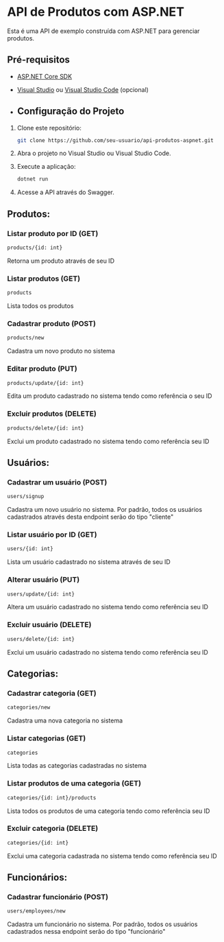 # API de Produtos com ASP.NET

Esta é uma API de exemplo construída com ASP.NET para gerenciar produtos.

## Pré-requisitos

- [ASP.NET Core SDK](https://dotnet.microsoft.com/download)
- [Visual Studio](https://visualstudio.microsoft.com/) ou [Visual Studio Code](https://code.visualstudio.com/) (opcional)

- ## Configuração do Projeto

1. Clone este repositório:

    ```bash
    git clone https://github.com/seu-usuario/api-produtos-aspnet.git
    ```

2. Abra o projeto no Visual Studio ou Visual Studio Code.

3. Execute a aplicação:

    ```bash
    dotnet run
    ```

4. Acesse a API através do Swagger.

## Produtos:

### Listar produto por ID (GET)
```bash
products/{id: int}
```
Retorna um produto através de seu ID

### Listar produtos (GET)
```bash
products
```
Lista todos os produtos

### Cadastrar produto (POST)
```bash
products/new
```
Cadastra um novo produto no sistema

### Editar produto (PUT)
```bash
products/update/{id: int}
```
Edita um produto cadastrado no sistema tendo como referência o seu ID

### Excluir produtos (DELETE)
```bash
products/delete/{id: int}
```
Exclui um produto cadastrado no sistema tendo como referência seu ID

## Usuários:

### Cadastrar um usuário (POST)
```bash
users/signup
```
Cadastra um novo usuário no sistema. Por padrão, todos os usuários cadastrados através desta endpoint serão do tipo "cliente"

### Listar usuário por ID (GET)
```bash
users/{id: int}
```
Lista um usuário cadastrado no sistema através de seu ID

### Alterar usuário (PUT)
```bash
users/update/{id: int}
```
Altera um usuário cadastrado no sistema tendo como referência seu ID

### Excluir usuário (DELETE)
```bash
users/delete/{id: int}
```
Exclui um usuário cadastrado no sistema tendo como referência seu ID

## Categorias:

### Cadastrar categoria (GET)
```bash
categories/new
```
Cadastra uma nova categoria no sistema

### Listar categorias (GET)
```bash
categories
```
Lista todas as categorias cadastradas no sistema

### Listar produtos de uma categoria (GET)
```bash
categories/{id: int}/products
```
Lista todos os produtos de uma categoria tendo como referência seu ID

### Excluir categoria (DELETE)
```bash
categories/{id: int}
```
Exclui uma categoria cadastrada no sistema tendo como referência seu ID

## Funcionários:

### Cadastrar funcionário (POST)
```bash
users/employees/new
```
Cadastra um funcionário no sistema. Por padrão, todos os usuários cadastrados nessa endpoint serão do tipo "funcionário"
